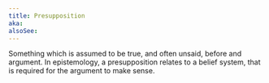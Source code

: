 ```yaml
---
title: Presupposition
aka:
alsoSee:
---
```


Something which is assumed to be true, and often unsaid, before and argument. In epistemology, a presupposition relates to a belief system, that is required for the argument to make sense.
